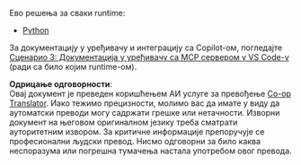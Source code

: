 <!--
CO_OP_TRANSLATOR_METADATA:
{
  "original_hash": "c8c1a74c74f6c2d42d511daf12d0b6c5",
  "translation_date": "2025-06-21T14:25:36+00:00",
  "source_file": "09-CaseStudy/docs-mcp/solution/README.md",
  "language_code": "sr"
}
-->
Ево решења за сваки runtime:
- [Python](./python/README.md)

За документацију у уређивачу и интеграцију са Copilot-ом, погледајте [Сценарио 3: Документација у уређивачу са MCP сервером у VS Code-у](./scenario3/README.md) (ради са било којим runtime-ом).

**Одрицање одговорности**:  
Овај документ је преведен коришћењем АИ услуге за превођење [Co-op Translator](https://github.com/Azure/co-op-translator). Иако тежимо прецизности, молимо вас да имате у виду да аутоматски преводи могу садржати грешке или нетачности. Изворни документ на његовом оригиналном језику треба сматрати ауторитетним извором. За критичне информације препоручује се професионални људски превод. Нисмо одговорни за било каква неспоразума или погрешна тумачења настала употребом овог превода.